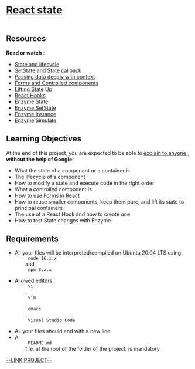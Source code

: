 # [React state](https://intranet.hbtn.io/projects/609)

<html>
<div class="panel panel-default" id="project-description">
 <div class="panel-body">
  <p>
   <img alt="" loading="lazy" src="https://s3.eu-west-3.amazonaws.com/hbtn.intranet/uploads/medias/2019/12/f316c008fc6a791bf403.jpeg?X-Amz-Algorithm=AWS4-HMAC-SHA256&amp;X-Amz-Credential=AKIA4MYA5JM5DUTZGMZG%2F20230530%2Feu-west-3%2Fs3%2Faws4_request&amp;X-Amz-Date=20230530T142519Z&amp;X-Amz-Expires=86400&amp;X-Amz-SignedHeaders=host&amp;X-Amz-Signature=c045baac68eaf7d2a2ccccb767c78b1a36836142683c4463cc6e592abd827895" style=""/>
  </p>
  <h2>
   Resources
  </h2>
  <p>
   <strong>
    Read or watch
   </strong>
   :
  </p>
  <ul>
   <li>
    <a href="https://retool.com/blog/the-react-lifecycle-methods-and-hooks-explained/" target="_blank" title="State and lifecycle">
     State and lifecycle
    </a>
   </li>
   <li>
    <a href="https://www.copycat.dev/blog/react-setstate/" target="_blank" title="SetState and State callback">
     SetState and State callback
    </a>
   </li>
   <li>
    <a href="https://react.dev/learn/passing-data-deeply-with-context" target="_blank" title="Passing data deeply with context">
     Passing data deeply with context
    </a>
   </li>
   <li>
    <a href="https://react.dev/reference/react-dom/components#form-components, https://www.altogic.com/blog/difference-between-controlled-and-uncontrolled-component" target="_blank" title="Forms and Controlled components">
     Forms and Controlled components
    </a>
   </li>
   <li>
    <a href="https://www.codingninjas.com/codestudio/library/lifting-the-state-up-in-reactjs" target="_blank" title="Lifting State Up">
     Lifting State Up
    </a>
   </li>
   <li>
    <a href="https://react.dev/reference/react" target="_blank" title="React Hooks">
     React Hooks
    </a>
   </li>
   <li>
    <a href="https://airbnb.io/enzyme/docs/api/ReactWrapper/state.html" target="_blank" title="Enzyme State">
     Enzyme State
    </a>
   </li>
   <li>
    <a href="https://airbnb.io/enzyme/docs/api/ShallowWrapper/setState.html" target="_blank" title="Enzyme SetState">
     Enzyme SetState
    </a>
   </li>
   <li>
    <a href="https://airbnb.io/enzyme/docs/api/ShallowWrapper/instance.html" target="_blank" title="Enzyme Instance">
     Enzyme Instance
    </a>
   </li>
   <li>
    <a href="https://airbnb.io/enzyme/docs/api/ShallowWrapper/simulate.html" target="_blank" title="Enzyme Simulate">
     Enzyme Simulate
    </a>
   </li>
  </ul>
  <h2>
   Learning Objectives
  </h2>
  <p>
   At the end of this project, you are expected to be able to
   <a href="https://fs.blog/feynman-learning-technique/" target="_blank" title="explain to anyone">
    explain to anyone
   </a>
   ,
   <strong>
    without the help of Google
   </strong>
   :
  </p>
  <ul>
   <li>
    What the state of a component or a container is
   </li>
   <li>
    The lifecycle of a component
   </li>
   <li>
    How to modify a state and execute code in the right order
   </li>
   <li>
    What a controlled component is
   </li>
   <li>
    How to use Forms in React
   </li>
   <li>
    How to reuse smaller components, keep them pure, and lift its state to principal containers
   </li>
   <li>
    The use of a React Hook and how to create one
   </li>
   <li>
    How to test State changes with Enzyme
   </li>
  </ul>
  <h2>
   Requirements
  </h2>
  <ul>
   <li>
    All your files will be interpreted/compiled on Ubuntu 20.04 LTS using
    <code>
     node 16.x.x
    </code>
    and
    <code>
     npm 8.x.x
    </code>
   </li>
   <li>
    Allowed editors:
    <code>
     vi
    </code>
    ,
    <code>
     vim
    </code>
    ,
    <code>
     emacs
    </code>
    ,
    <code>
     Visual Studio Code
    </code>
   </li>
   <li>
    All your files should end with a new line
   </li>
   <li>
    A
    <code>
     README.md
    </code>
    file, at the root of the folder of the project, is mandatory
   </li>
  </ul>
 </div>
</div>

[--LINK PROJECT--](https://intranet.hbtn.io/projects/609)
</html>